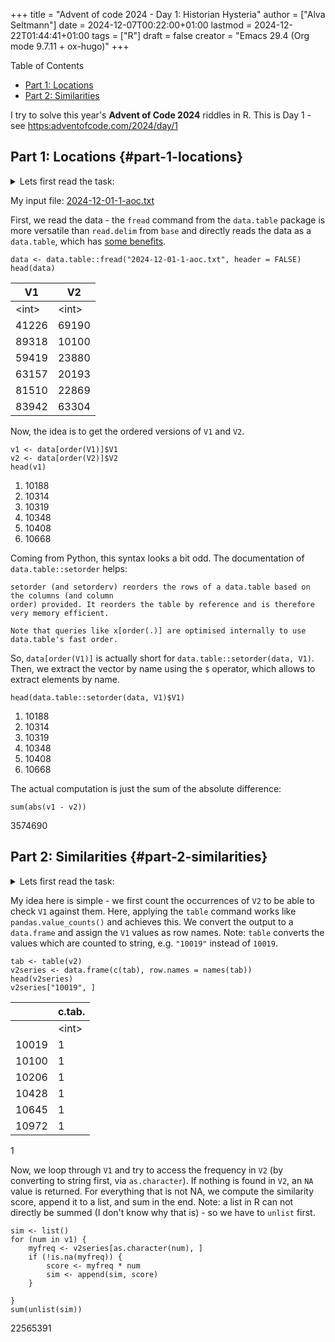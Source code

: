 +++
title = "Advent of code 2024 - Day 1: Historian Hysteria"
author = ["Alva Seltmann"]
date = 2024-12-07T00:22:00+01:00
lastmod = 2024-12-22T01:44:41+01:00
tags = ["R"]
draft = false
creator = "Emacs 29.4 (Org mode 9.7.11 + ox-hugo)"
+++

<div class="ox-hugo-toc toc">

<div class="heading">Table of Contents</div>

- [Part 1: Locations](#part-1-locations)
- [Part 2: Similarities](#part-2-similarities)

</div>
<!--endtoc-->

I try to solve this year's **Advent of Code 2024** riddles in R. This is Day 1 - see <https:adventofcode.com/2024/day/1>


## Part 1: Locations {#part-1-locations}

<details>
<summary>Lets first read the task:</summary>
<div class="details">

> Throughout the Chief's office, the historically significant locations are listed
> not by name but by a unique number called the **location ID**. To make sure they
> don't miss anything, The Historians split into two groups, each searching the
> office and trying to create their own complete list of location IDs.
>
> There's just one problem: by holding the two lists up **side by side** (your
> puzzle input), it quickly becomes clear that the lists aren't very similar.
> Maybe you can help The Historians reconcile their lists?
>
> For example:

```text
3   4
4   3
2   5
1   3
3   9
3   3
```

> Maybe the lists are only off by a small amount! To find out, pair up the numbers
> and measure how far apart they are. Pair up the **smallest number in the left
> list** with the **smallest number in the right list**, then the **second-smallest
> left number** with the **second-smallest right number**, and so on.
>
> Within each pair, figure out **how far apart** the two numbers are; you'll need to
> **add up all of those distances**. For example, if you pair up a `3` from the left
> list with a `7` from the right list, the distance apart is `4`; if you pair up a
> `9` with a `3`, the distance apart is `6`.
>
> In the example list above, the pairs and distances would be as follows:
>
> -   The smallest number in the left list is `1`, and the smallest number in the
>     right list is `3`. The distance between them is **`2`**.
> -   The second-smallest number in the left list is `2`, and the second-smallest
>     number in the right list is another `3`. The distance between them is **`1`**.
> -   The third-smallest number in both lists is `3`, so the distance between them
>     is **`0`**.
> -   The next numbers to pair up are `3` and `4`, a distance of **`1`**.
> -   The fifth-smallest numbers in each list are `3` and `5`, a distance of **`2`**.
> -   Finally, the largest number in the left list is `4`, while the largest number
>     in the right list is `9`; these are a distance **`5`** apart.
>
> To find the **total distance** between the left list and the right list, add up
> the distances between all of the pairs you found. In the example above, this is
> `2 + 1 + 0 + 1 + 2 + 5`, a total distance of **`11`**!
>
> Your actual left and right lists contain many location IDs. **What is the total distance between your lists?**
</div>
</details>

My input file: [2024-12-01-1-aoc.txt](https://github.com/aseltmann/aseltmann.github.io-org-src/blob/main/data/2023-12-03-1-aoc.txt)

First, we read the data - the `fread` command from the `data.table` package is
more versatile than `read.delim` from `base` and directly reads the data as a
`data.table`, which has [some benefits](https://cran.r-project.org/web/packages/data.table/vignettes/datatable-intro.html).

```jupyter-R
data <- data.table::fread("2024-12-01-1-aoc.txt", header = FALSE)
head(data)
```

| V1          | V2          |
|-------------|-------------|
| &lt;int&gt; | &lt;int&gt; |
| 41226       | 69190       |
| 89318       | 10100       |
| 59419       | 23880       |
| 63157       | 20193       |
| 81510       | 22869       |
| 83942       | 63304       |

Now, the idea is to get the ordered versions of `V1` and `V2`.

```jupyter-R
v1 <- data[order(V1)]$V1
v2 <- data[order(V2)]$V2
head(v1)
```

1.  10188
2.  10314
3.  10319
4.  10348
5.  10408
6.  10668

Coming from Python, this syntax looks a bit odd. The documentation of
`data.table::setorder` helps:

```text
setorder (and setorderv) reorders the rows of a data.table based on the columns (and column
order) provided. It reorders the table by reference and is therefore very memory efficient.

Note that queries like x[order(.)] are optimised internally to use data.table's fast order.
```

So, `data[order(V1)]` is actually short for `data.table::setorder(data, V1)`.
Then, we extract the vector by name using the `$` operator, which allows to
extract elements by name.

```jupyter-R
head(data.table::setorder(data, V1)$V1)
```

1.  10188
2.  10314
3.  10319
4.  10348
5.  10408
6.  10668

The actual computation is just the sum of the absolute difference:

```jupyter-R
sum(abs(v1 - v2))
```

3574690


## Part 2: Similarities {#part-2-similarities}

<details>
<summary>Lets first read the task:</summary>
<div class="details">

> This time, you'll need to figure out exactly how often each number from the left
> list appears in the right list. Calculate a total **similarity score** by adding
> up each number in the left list after multiplying it by the number of times that
> number appears in the right list.
>
> Here are the same example lists again:

```text
3   4
4   3
2   5
1   3
3   9
3   3
```

> For these example lists, here is the process of finding the similarity score:
>
> -   The first number in the left list is `3`. It appears in the right list three
>     times, so the similarity score increases by `3 * 3 = 9`.
> -   The second number in the left list is `4`. It appears in the right list once,
>     so the similarity score increases by `4 * 1 = 4`.
> -   The third number in the left list is `2`. It does not appear in the right
>     list, so the similarity score does not increase (`2 * 0 = 0`).
> -   The fourth number, `1`, also does not appear in the right list.
> -   The fifth number, `3`, appears in the right list three times; the similarity
>     score increases by **`9`**.
> -   The last number, `3`, appears in the right list three times; the similarity
>     score again increases by **`9`**.
>
> So, for these example lists, the similarity score at the end of this process is
> **`31`** (`9 + 4 + 0 + 0 + 9 + 9`).
>
> Once again consider your left and right lists. **What is their similarity score?**
</div>
</details>

My idea here is simple - we first count the occurrences of `V2` to be able to
check `V1` against them. Here, applying the `table` command works like
`pandas.value_counts()` and achieves this. We convert the output to a
`data.frame` and assign the `V1` values as row names. Note: `table` converts the
values which are counted to string, e.g. `"10019"` instead of `10019`.

```jupyter-R
tab <- table(v2)
v2series <- data.frame(c(tab), row.names = names(tab))
head(v2series)
v2series["10019", ]
```

|       | c.tab.      |
|-------|-------------|
|       | &lt;int&gt; |
| 10019 | 1           |
| 10100 | 1           |
| 10206 | 1           |
| 10428 | 1           |
| 10645 | 1           |
| 10972 | 1           |

1

Now, we loop through `V1` and try to access the frequency in `V2` (by converting
to string first, via `as.character`). If nothing is found in `V2`, an `NA` value
is returned. For everything that is not NA, we compute the similarity score,
append it to a list, and sum in the end. Note: a list in R can not directly be
summed (I don't know why that is) - so we have to `unlist` first.

```jupyter-R
sim <- list()
for (num in v1) {
    myfreq <- v2series[as.character(num), ]
    if (!is.na(myfreq)) {
        score <- myfreq * num
        sim <- append(sim, score)
    }

}
sum(unlist(sim))
```

22565391
